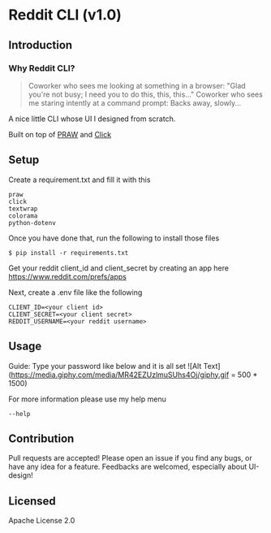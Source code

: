 # Reddit CLI (v1.0)
## Introduction
### Why Reddit CLI?
> Coworker who sees me looking at something in a browser: "Glad you're not busy; I need you to do this, this, this..."
Coworker who sees me staring intently at a command prompt: Backs away, slowly...

A nice little CLI whose UI I designed from scratch.

Built on top of [PRAW](https://praw.readthedocs.io/en/latest/) 
and [Click](https://click.palletsprojects.com/en/8.0.x/)


## Setup
Create a requirement.txt and fill it with this
```
praw
click
textwrap
colorama
python-dotenv
```

Once you have done that, run the following to install those files

```console
$ pip install -r requirements.txt
```

Get your reddit client_id and client_secret by creating an app here
https://www.reddit.com/prefs/apps

Next, create a .env file like the following

```
CLIENT_ID=<your client id>
CLIENT_SECRET=<your client secret>
REDDIT_USERNAME=<your reddit username>
```

## Usage
Guide:
Type your password like below and it is all set
![Alt Text](https://media.giphy.com/media/MR42EZUzlmuSUhs4Oj/giphy.gif = 500 * 1500)

For more information please use my help menu
```
--help
```

## Contribution
Pull requests are accepted! Please open an issue if you find any bugs, or have any idea for a feature. Feedbacks are welcomed, especially about UI-design!

## Licensed
Apache License 2.0